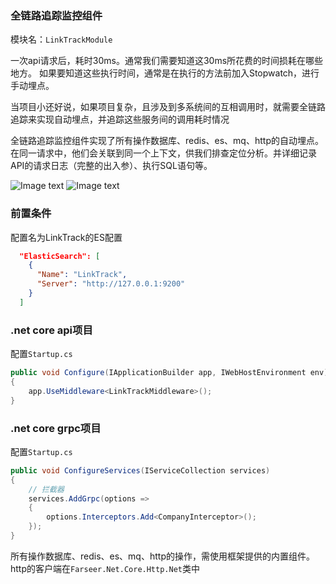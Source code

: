 ### 全链路追踪监控组件
模块名：`LinkTrackModule`

一次api请求后，耗时30ms。通常我们需要知道这30ms所花费的时间损耗在哪些地方。
如果要知道这些执行时间，通常是在执行的方法前加入Stopwatch，进行手动埋点。

当项目小还好说，如果项目复杂，且涉及到多系统间的互相调用时，就需要全链路追踪来实现自动埋点，并追踪这些服务间的调用耗时情况

全链路追踪监控组件实现了所有操作数据库、redis、es、mq、http的自动埋点。在同一请求中，他们会关联到同一个上下文，供我们排查定位分析。并详细记录API的请求日志（完整的出入参）、执行SQL语句等。


![Image text](https://images.gitee.com/uploads/images/2021/0716/151307_d4f5cb17_113074.png)
![Image text](https://images.gitee.com/uploads/images/2021/0716/151441_28948cd3_113074.png)
### 前置条件
配置名为LinkTrack的ES配置
```json
  "ElasticSearch": [
    {
      "Name": "LinkTrack",
      "Server": "http://127.0.0.1:9200"
    }
  ]
```

### .net core api项目
配置`Startup.cs`
```c#
public void Configure(IApplicationBuilder app, IWebHostEnvironment env)
{
    app.UseMiddleware<LinkTrackMiddleware>();
}
```

### .net core grpc项目
配置`Startup.cs`
```c#
public void ConfigureServices(IServiceCollection services)
{
    // 拦截器
    services.AddGrpc(options =>
    {
        options.Interceptors.Add<CompanyInterceptor>();
    });
}
```

所有操作数据库、redis、es、mq、http的操作，需使用框架提供的内置组件。
http的客户端在`Farseer.Net.Core.Http.Net`类中